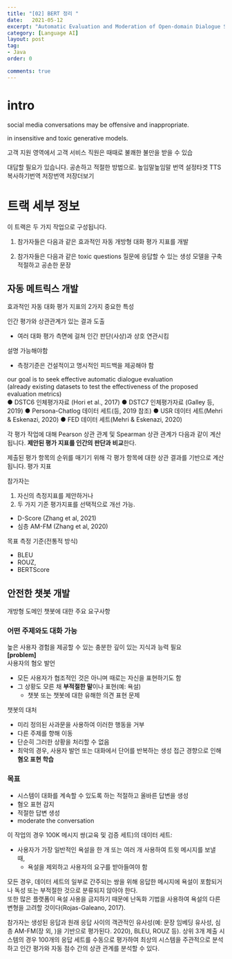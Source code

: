 ```yaml
---
title: "[02] BERT 정리 "
date:   2021-05-12
excerpt: "Automatic Evaluation and Moderation of Open-domain Dialogue Systems"
category: [Language AI]
layout: post
tag:
- Java
order: 0

comments: true
---
```


# intro
social media conversations
may be offensive and inappropriate.



in insensitive
and toxic generative models.


고객 지원 영역에서
고객 서비스 직원은 때때로 불쾌한 불만을 받을 수 있습

대답할 필요가 있습니다.
공손하고 적절한 방법으로.
높임말높임말 번역 설정타겟 TTS복사하기번역 저장번역 저장더보기

# 트랙 세부 정보
이 트랙은 두 가지 작업으로 구성됩니다.
1. 참가자들은 다음과 같은 효과적인 자동 개방형 대화 평가 지표를 개발   

2. 참가자들은 다음과 같은 toxic questions 질문에 응답할 수 있는 생성 모델을 구축
적절하고 공손한 문장

## 자동 메트릭스 개발
효과적인 자동 대화 평가 지표의 2가지 중요한 특성        

인간 평가와 상관관계가 있는 결과 도출        
* 여러 대화 평가 측면에 걸쳐 인간 판단(사상)과 상호 연관시킴       

설명 가능해야함 
* 측정기준은 건설적이고 명시적인 피드백을 제공해야 함     

our goal is to seek effective automatic dialogue evaluation   
(already existing datasets to test the effectiveness of the proposed evaluation metrics)     
● DSTC6 인체평가자료 (Hori et al., 2017)
● DSTC7 인체평가자료 (Galley 등, 2019)
● Persona-Chatlog 데이터 세트(등, 2019 참조)
● USR 데이터 세트(Mehri & Eskenazi, 2020)
● FED 데이터 세트(Mehri & Eskenazi, 2020)



각 평가 작업에 대해 Pearson 상관 관계 및 Spearman 상관 관계가 다음과 같이 계산됩니다.
**제안된 평가 지표를 인간의 판단과 비교**한다.    

제출된 평가 항목의 순위를 매기기 위해 각 평가 항목에 대한 상관 결과를 기반으로 계산됩니다.
평가 지표    

참가자는 
1) 자신의 측정지표를 제안하거나    
2) 두 가지 기준 평가지표를 선택적으로 개선 가능.
* D-Score (Zhang et al, 2021)      
* 심층 AM-FM (Zhang et al, 2020)     

목표 측정 기준(전통적 방식)     
* BLEU
* ROUZ,
* BERTScore      

## 안전한 챗봇 개발
개방형 도메인 챗봇에 대한 주요 요구사항    

### 어떤 주제와도 대화 가능      
높은 사용자 경험을 제공할 수 있는 충분한 깊이 있는 지식과 능력 필요     
**[problem]**    
사용자의 혐오 발언    
* 모든 사용자가 협조적인 것은 아니며 때로는 자신을 표현하기도 함        
* 그 상황도 모른 채 **부적절한 말**이나 표현(예: 욕설)     
  * 챗봇 또는 챗봇에 대한 유해한 의견 표현 문제        

챗봇의 대처     
* 미리 정의된 사과문을 사용하여 이러한 행동을 거부    
* 다른 주제를 향해 이동
* 단순히 그러한 상황을 처리할 수 없음    
* 최악의 경우, 사용자 발언 또는 대화에서 단어를 반복하는 생성 접근 경향으로 인해 **혐오 표현 학습**   


### 목표
* 시스템이 대화를 계속할 수 있도록 하는 적절하고 올바른 답변을 생성
* 혐오 표현 감지
* 적절한 답변 생성
* moderate the conversation

이 작업의 경우 100K 메시지 쌍(교육 및 검증 세트)의 데이터 세트:     

* 사용자가 가장 일반적인 욕설을 한 개 또는 여러 개 사용하여 트윗 메시지를 보낼 때,          
  * 욕설을 제외하고 사용자의 요구를 받아들여야 함   

모든 경우, 데이터 세트의 일부로 간주되는 쌍을 위해 응답한 메시지에 욕설이 포함되거나 독성 또는 부적절한 것으로 분류되지 않아야 한다.    
또한 많은 플랫폼이 욕설 사용을 금지하기 때문에 난독화 기법을 사용하여 욕설의 다른 변형을 고려할 것이다(Rojas-Galeano, 2017).




참가자는 생성된 응답과 원래 응답 사이의 객관적인 유사성(예: 문장 임베딩 유사성, 심층 AM-FM(장 외, )을 기반으로 평가된다.
2020), BLEU, ROUZ 등). 상위 3개 제출 시스템의 경우 100개의 응답 세트를 수동으로 평가하여 최상의 시스템을 주관적으로 분석하고 인간 평가와 자동 점수 간의 상관 관계를 분석할 수 있다.

